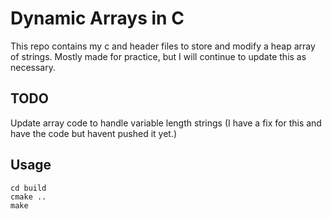 # Dynamic Arrays in C

This repo contains my c and header files to store and modify a heap array of strings. Mostly made for practice, but I will continue to update this as necessary.

## TODO

Update array code to handle variable length strings (I have a fix for this and have the code but havent pushed it yet.)

## Usage

```
cd build
cmake ..
make
```

